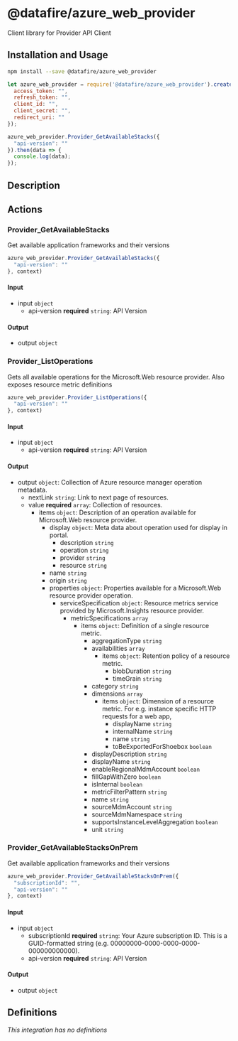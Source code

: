 # @datafire/azure_web_provider

Client library for Provider API Client

## Installation and Usage
```bash
npm install --save @datafire/azure_web_provider
```
```js
let azure_web_provider = require('@datafire/azure_web_provider').create({
  access_token: "",
  refresh_token: "",
  client_id: "",
  client_secret: "",
  redirect_uri: ""
});

azure_web_provider.Provider_GetAvailableStacks({
  "api-version": ""
}).then(data => {
  console.log(data);
});
```

## Description



## Actions

### Provider_GetAvailableStacks
Get available application frameworks and their versions


```js
azure_web_provider.Provider_GetAvailableStacks({
  "api-version": ""
}, context)
```

#### Input
* input `object`
  * api-version **required** `string`: API Version

#### Output
* output `object`

### Provider_ListOperations
Gets all available operations for the Microsoft.Web resource provider. Also exposes resource metric definitions


```js
azure_web_provider.Provider_ListOperations({
  "api-version": ""
}, context)
```

#### Input
* input `object`
  * api-version **required** `string`: API Version

#### Output
* output `object`: Collection of Azure resource manager operation metadata.
  * nextLink `string`: Link to next page of resources.
  * value **required** `array`: Collection of resources.
    * items `object`: Description of an operation available for Microsoft.Web resource provider.
      * display `object`: Meta data about operation used for display in portal.
        * description `string`
        * operation `string`
        * provider `string`
        * resource `string`
      * name `string`
      * origin `string`
      * properties `object`: Properties available for a Microsoft.Web resource provider operation.
        * serviceSpecification `object`: Resource metrics service provided by Microsoft.Insights resource provider.
          * metricSpecifications `array`
            * items `object`: Definition of a single resource metric.
              * aggregationType `string`
              * availabilities `array`
                * items `object`: Retention policy of a resource metric.
                  * blobDuration `string`
                  * timeGrain `string`
              * category `string`
              * dimensions `array`
                * items `object`: Dimension of a resource metric. For e.g. instance specific HTTP requests for a web app, 
                  * displayName `string`
                  * internalName `string`
                  * name `string`
                  * toBeExportedForShoebox `boolean`
              * displayDescription `string`
              * displayName `string`
              * enableRegionalMdmAccount `boolean`
              * fillGapWithZero `boolean`
              * isInternal `boolean`
              * metricFilterPattern `string`
              * name `string`
              * sourceMdmAccount `string`
              * sourceMdmNamespace `string`
              * supportsInstanceLevelAggregation `boolean`
              * unit `string`

### Provider_GetAvailableStacksOnPrem
Get available application frameworks and their versions


```js
azure_web_provider.Provider_GetAvailableStacksOnPrem({
  "subscriptionId": "",
  "api-version": ""
}, context)
```

#### Input
* input `object`
  * subscriptionId **required** `string`: Your Azure subscription ID. This is a GUID-formatted string (e.g. 00000000-0000-0000-0000-000000000000).
  * api-version **required** `string`: API Version

#### Output
* output `object`



## Definitions

*This integration has no definitions*
